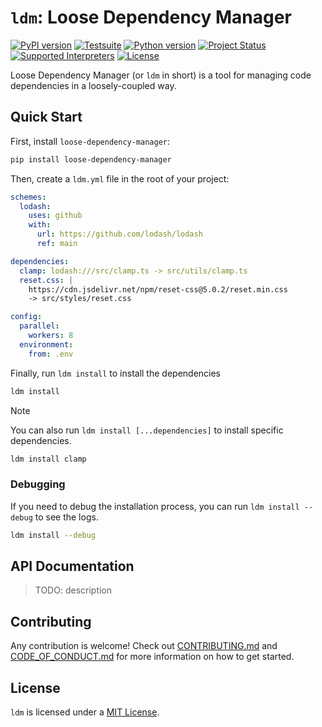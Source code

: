 # `ldm`: Loose Dependency Manager

[![PyPI version](https://badge.fury.io/py/loose-dependency-manager.svg)](https://pypi.org/project/loose-dependency-manager)
[![Testsuite](https://github.com/01Joseph-Hwang10/loose-dependency-manager/workflows/Test%20and%20Lint/badge.svg)](https://github.com/01Joseph-Hwang10/loose-dependency-manager/actions?query=workflow%3A"Test+and+Lint")
[![Python version](https://img.shields.io/pypi/pyversions/loose-dependency-manager.svg)](https://pypi.org/project/loose-dependency-manager)
[![Project Status](https://img.shields.io/pypi/status/loose-dependency-manager.svg)](https://pypi.org/project/loose-dependency-manager/)
[![Supported Interpreters](https://img.shields.io/pypi/implementation/loose-dependency-manager.svg)](https://pypi.org/project/loose-dependency-manager/)
[![License](https://img.shields.io/pypi/l/loose-dependency-manager.svg)](https://github.com/pawelzny/loose-dependency-manager/blob/master/LICENSE)


Loose Dependency Manager (or `ldm` in short) is a tool for managing code dependencies in a loosely-coupled way.

## Quick Start

First, install `loose-dependency-manager`:

```bash
pip install loose-dependency-manager
```

Then, create a `ldm.yml` file in the root of your project:

```yaml
schemes:
  lodash:
    uses: github
    with:
      url: https://github.com/lodash/lodash
      ref: main

dependencies:
  clamp: lodash:///src/clamp.ts -> src/utils/clamp.ts
  reset.css: |
    https://cdn.jsdelivr.net/npm/reset-css@5.0.2/reset.min.css
    -> src/styles/reset.css

config:
  parallel:
    workers: 8
  environment:
    from: .env
```

Finally, run `ldm install` to install the dependencies

```bash
ldm install
```

> [!NOTE]
> You can also run `ldm install [...dependencies]` to install specific dependencies.
>  
> ```bash
> ldm install clamp
> ```

### Debugging

If you need to debug the installation process, you can run `ldm install --debug` to see the logs.

```bash
ldm install --debug
```

## API Documentation

> TODO: description

## Contributing

Any contribution is welcome! Check out [CONTRIBUTING.md](https://github.com/01Joseph-Hwang10/loose-dependency-manager/blob/master/.github/CONTRIBUTING.md) and [CODE_OF_CONDUCT.md](https://github.com/01Joseph-Hwang10/loose-dependency-manager/blob/master/.github/CODE_OF_CONDUCT.md) for more information on how to get started.

## License

`ldm` is licensed under a [MIT License](https://github.com/01Joseph-Hwang10/loose-dependency-manager/blob/master/LICENSE).
